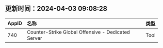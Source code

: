 ## 更新时间：2024-04-03 09:08:28
| AppID | 名称 | 类型  |
| :-------------------- | :----------------------------- | :----------- |
| 740 | Counter-Strike Global Offensive - Dedicated Server| Tool |

